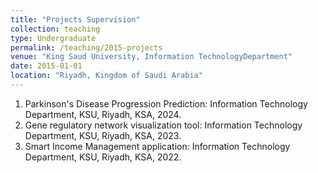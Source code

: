 ```yaml
---
title: "Projects Supervision"
collection: teaching
type: Undergraduate
permalink: /teaching/2015-projects
venue: "King Saud University, Information TechnologyDepartment"
date: 2015-01-01
location: "Riyadh, Kingdom of Saudi Arabia"
---
```



1. Parkinson's Disease Progression Prediction: Information Technology Department, KSU, Riyadh, KSA, 2024.
2. Gene regulatory network visualization tool: Information Technology Department, KSU, Riyadh, KSA, 2023.
3. Smart Income Management application: Information Technology Department, KSU, Riyadh, KSA, 2022.
